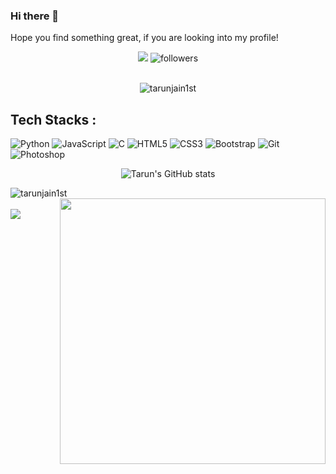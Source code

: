 ### Hi there 👋

Hope you find something great, if you are looking into my profile!
<br/>

<div align="center">

[<img src="https://img.shields.io/badge/linkedin-%230077B5.svg?&style=for-the-badge&logo=linkedin&logoColor=white">](https://www.linkedin.com/in/tarunjain1st/)
<img alt="followers" src="https://img.shields.io/github/followers/tarunjain1st?color=236ad3&labelColor=1155ba&style=for-the-badge&logo=github&label=Follow"/>
  
</div> 
<br/>

<div align="center">
<img src="https://komarev.com/ghpvc/?username=tarunjain1st&label=Views&color=brightgreen&style=plastic" alt="tarunjain1st" />
</div> 

## Tech Stacks : 

![Python](https://img.shields.io/badge/-Python-black?style=for-the-badge&logo=Python)
![JavaScript](https://img.shields.io/badge/-JavaScript-black?style=for-the-badge&logo=javascript)
![C](https://img.shields.io/badge/c%20-%2300599C.svg?&style=for-the-badge&logo=c)
![HTML5](https://img.shields.io/badge/-HTML5-E34F26?style=for-the-badge&logo=html5&logoColor=white)
![CSS3](https://img.shields.io/badge/-CSS3-1572B6?style=for-the-badge&logo=css3)
![Bootstrap](https://img.shields.io/badge/-Bootstrap-563D7C?style=for-the-badge&logo=bootstrap)
![Git](https://img.shields.io/badge/-Git-black?style=for-the-badge&logo=git)
![Photoshop](https://img.shields.io/badge/-Photoshop-05122A?style=for-the-badge&logo=adobe-photoshop)

<div align="center">

![Tarun's GitHub stats](https://github-readme-stats.vercel.app/api?username=tarunjain1st&hide=stars&theme=gotham)
</div> 

<div align="center">
<img align="left"  src="https://github-readme-stats.vercel.app/api/top-langs/?username=tarunjain1st&layout=compact&hide=html&theme=dark" alt="tarunjain1st" /></p>
<img align="right"  src="https://github-readme-streak-stats.herokuapp.com/?user=tarunjain1st&&show_icons=true&title_color=00ffff&icon_color=bb2acf&text_color=daf7dc&bg_color=151515&theme=dark" width="425"><br>
</div> 

<br/>
<img src="https://activity-graph.herokuapp.com/graph?username=tarunjain1st&bg_color=1F222E&color=F8D866&line=F85D7F&point=FFFFFF&hide_border=false" />
